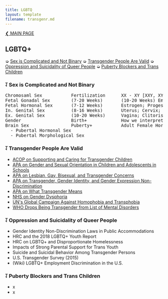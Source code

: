 ```yaml
---
title: LGBTQ
layout: template
filename: transgenr.md
--- 
```


[❮ MAIN PAGE](index.md)

## LGBTQ+
➭ [Sex is Complicated and Not Binary](#sex-is-complicated-and-not-a-binary)
➭ [Transgender People Are Valid](#transgender-people-are-valid)
➭ [Oppression and Suicidality of Queer People](#oppression-and-suicidality-of-queer-people)
➭ [Puberty Blockers and Trans Children](#puberty-blockers-and-trans-children)

### ⥡ Sex is Complicated and Not Binary
<pre>
Chromosaml Sex           Fertilization      XX - XY [XXY, XYY, XO]
Fetal Gonadal Sex        (7-20 Weeks)       (10-20 Weeks) Embryonic Ovaries - (7-12 Weeks) Embryonic Testes
Fetal Hormonal Sex       (7-12 Weeks)       Estrogen; Progesterone - Testosterone
In. Genital Sex          (8-16 Weeks)       Uterus; Cervix; Fallopian Tubes - Vas Deferens; Prostate; Epididymis
Ex. Genital Sex          (10-20 Weeks)      Vagina; Clitoris (10-20 Weeks) - Penis; Scrotum (12-14 Weeks)
Gender                   Birth+             How we interpret and categorize the mixture of all previous stages.
Brain Sex                Puberty+           Adult Female Hormone Levels/Patterns - Adult Male Hormone Levels/Patterns
  - Pubertal Hormonal Sex
  - Pubertal Morphological Sex
</pre>

### ⥡ Transgender People Are Valid
- [ACOP on Supporting and Caring for Transgender Children](https://assets2.hrc.org/files/documents/SupportingCaringforTransChildren.pdf)
- [APA on Gender and Sexual Orientation in Children and Adolescents in Schools](https://www.apa.org/about/policy/orientation-diversity)
- [APA on Lesbian, Gay, Bisexual, and Transgender Concerns](https://www.apa.org/about/policy/booklet.pdf)
- [APA on Transgender, Gender Identity, and Gender Expression Non-Discrimination](https://www.apa.org/about/policy/resolution-gender-identity.pdf)
- [APA on What Transgender Means](https://www.apa.org/topics/lgbt/transgender)
- [NHS on Gender Dysphoria](https://www.nhs.uk/conditions/gender-dysphoria/)
- [UN's Global Campaign Against Homophobia and Transphobia](https://www.unfe.org/about-2/)
- [WHO Drops Being Transgender from List of Mental Disorders](https://time.com/5596845/world-health-organization-transgender-identity/)

### ⥡ Oppression and Suicidality of Queer People
- Gender Identity Non-Discrimination Laws in Public Accommodations 
- HRC and the 2018 LGBTQ+ Youth Report 
- HRC on LGBTQ+ and Disproportionate Homelessness 
- Impacts of Strong Parental Support for Trans Youth 
- Suicide and Suicidal Behavior Among Transgender Persons 
- U.S. Transgender Survey (2015) 
- (Wiki) LGBTQ+ Employment Discrimination in the U.S. 

### ⥡ Puberty Blockers and Trans Children
- x
- x
